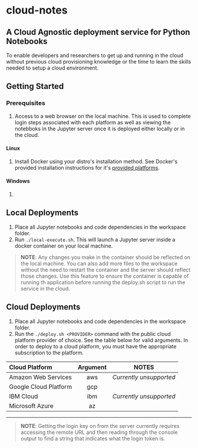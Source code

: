 # cloud-notes
## A Cloud Agnostic deployment service for Python Notebooks

To enable developers and researchers to get up and running in the cloud without previous cloud provisioning knowledge or the time to learn the skills needed to setup a cloud environment.

## Getting Started
### Prerequisites
1. Access to a web browser on the local machine. This is used to complete login steps associated with each platform as well as viewing the notebboks in the Jupyter server once it is deployed either locally or in the cloud.

#### Linux
1. Install Docker using your distro's installation method. See Docker's provided installation instructions for it's [provided platforms](https://docs.docker.com/install/#supported-platforms).

#### Windows
1. 

## Local Deployments
1. Place all Jupyter notebooks and code dependencies in the workspace folder.
2. Run `./local-execute.sh`. This will launch a Jupyter server inside a docker container on your local machine.


> **__NOTE__**: Any changes you make in the container should be reflected on the local machine.
> You can also add more files to the workspace without the need to restart the container
> and the server should reflect those changes. Use this feature to ensure the container is
> capable of running th application before running the deploy.sh script to run the service
> in the cloud.

## Cloud Deployments
1. Place all Jupyter notebooks and code dependencies in the workspace folder.
2. Run the `./deploy.sh <PROVIDER>`  command with the public cloud platform provider of choice. See the table below for valid arguments. In order to deploy to a cloud platform, you must have the appropriate subscription to the platform.

|     Cloud Platform    | Argument |          NOTES          |
|:----------------------|:--------:|-------------------------|
| Amazon Web Services   | aws      | *Currently unsupported* |
| Google Cloud Platform | gcp      |                         |
| IBM Cloud             | ibm      | *Currently unsupported* |
| Microsoft Azure       | az       |                         |

---

> **__NOTE__**: Getting the login key on from the server currently requires accessing the remote
> URL and then reading through the console output to find a string that indicates what the
> login token is.



